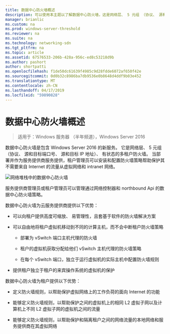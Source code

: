 ```yaml
---
title: 数据中心防火墙概述
description: 可以使用本主题以了解数据中心防火墙，这是网络层、 5 元组 （协议、 源和目标端口号、 源和目标 IP 地址）、 Windows Server 2016 中的对象的有状态的多租户防火墙。
manager: brianlic
ms.custom: na
ms.prod: windows-server-threshold
ms.reviewer: na
ms.suite: na
ms.technology: networking-sdn
ms.tgt_pltfrm: na
ms.topic: article
ms.assetid: 67576533-206b-428a-956c-ed8c53218d9b
ms.author: pashort
author: shortpatti
ms.openlocfilehash: f1de50dc61639f4985c9d28fdde6072af650f42e
ms.sourcegitcommit: 0d0b32c8986ba7db9536e0b8648d4ddf9b03e452
ms.translationtype: MT
ms.contentlocale: zh-CN
ms.lasthandoff: 04/17/2019
ms.locfileid: "59890828"
---
```

# <a name="datacenter-firewall-overview"></a>数据中心防火墙概述

>适用于：Windows 服务器 （半年频道），Windows Server 2016

数据中心防火墙是包含 Windows Server 2016 的新服务。 它是网络层、 5 元组 （协议、 源和目标端口号、 源和目标 IP 地址）、 有状态的多租户防火墙。 当部署并作为服务提供商服务提供，租户管理员可以安装和配置防火墙策略帮助保护其不需要来自 Internet 的流量从虚拟网络和 intranet 网络。  
  
![网络堆栈中的数据中心防火墙](../../../media/Datacenter-Firewall-Overview/MultitenantFirewallOverview2.png)  
  
服务提供商管理员或租户管理员可以管理通过网络控制器和 northbound Api 的数据中心防火墙策略。  
  
数据中心防火墙为云服务提供商提供以下优势：  
  
-   可以向租户提供高度可缩放、 易管理性，且套基于软件的防火墙解决方案  
  
-   可以自由地将租户虚拟机移动到不同的计算主机，而不会中断租户防火墙策略  
  
    -   部署为 vSwitch 端口主机代理的防火墙  
  
    -   租户的虚拟机获取分配给他们 vSwitch 主机代理的防火墙策略  
  
    -   在每个 vSwitch 端口，独立于运行虚拟机的实际主机中配置防火墙规则  
  
-   提供租户独立于租户的来宾操作系统的虚拟机的保护  
  
数据中心防火墙为租户提供以下优势：  
  
-   定义防火墙规则，以帮助保护虚拟网络上的工作负荷的面向 Internet 的功能  
  
-   能够定义防火墙规则，以帮助保护之间的虚拟机上的相同 L2 虚拟子网以及计算机上不同 L2 虚拟子网的虚拟机之间的流量  
  
-   能够定义防火墙规则，以帮助保护和隔离租户之间的网络流量的本地网络和服务提供商在其虚拟网络  
  



